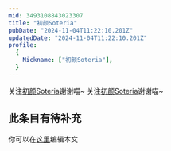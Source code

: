 ```yaml
---
mid: 3493108843023307
title: "初颜Soteria"
pubDate: "2024-11-04T11:22:10.201Z"
updatedDate: "2024-11-04T11:22:10.201Z"
profile:
  {
    Nickname: ["初颜Soteria"],
  }
---
```


关注[初颜Soteria](https://space.bilibili.com/3493108843023307)谢谢喵~ 关注[初颜Soteria](https://space.bilibili.com/3493108843023307)谢谢喵~

## 此条目有待补充
你可以在[这里](https://github.com/Yuhanawa/VTuber.ICU-Content/edit/master/v/初颜Soteria/index.md)编辑本文
